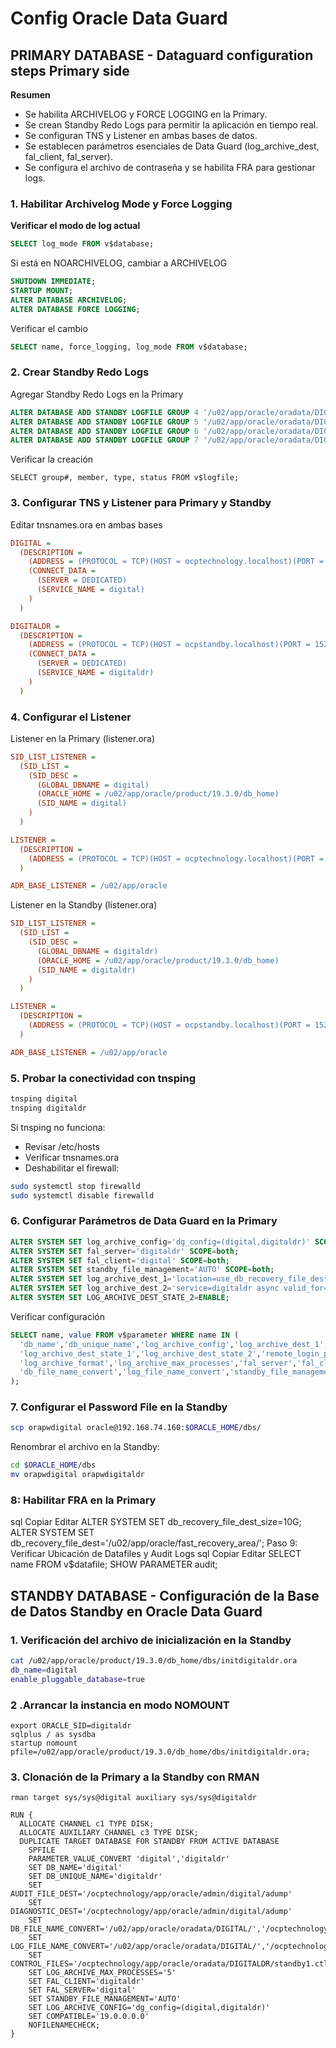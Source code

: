 # Config Oracle Data Guard
## PRIMARY DATABASE  - Dataguard configuration steps Primary side

**Resumen**
- Se habilita ARCHIVELOG y FORCE LOGGING en la Primary.
- Se crean Standby Redo Logs para permitir la aplicación en tiempo real.
- Se configuran TNS y Listener en ambas bases de datos.
- Se establecen parámetros esenciales de Data Guard (log_archive_dest, fal_client, fal_server).
- Se configura el archivo de contraseña y se habilita FRA para gestionar logs.


### 1. Habilitar Archivelog Mode y Force Logging
 **Verificar el modo de log actual**
```sql
SELECT log_mode FROM v$database;
```
Si está en NOARCHIVELOG, cambiar a ARCHIVELOG
````sql
SHUTDOWN IMMEDIATE;
STARTUP MOUNT;
ALTER DATABASE ARCHIVELOG;
ALTER DATABASE FORCE LOGGING;
````
Verificar el cambio
````sql
SELECT name, force_logging, log_mode FROM v$database;
````
### 2. Crear Standby Redo Logs

Agregar Standby Redo Logs en la Primary
````sql
ALTER DATABASE ADD STANDBY LOGFILE GROUP 4 '/u02/app/oracle/oradata/DIGITAL/redo04.log' SIZE 50M;
ALTER DATABASE ADD STANDBY LOGFILE GROUP 5 '/u02/app/oracle/oradata/DIGITAL/redo05.log' SIZE 50M;
ALTER DATABASE ADD STANDBY LOGFILE GROUP 6 '/u02/app/oracle/oradata/DIGITAL/redo06.log' SIZE 50M;
ALTER DATABASE ADD STANDBY LOGFILE GROUP 7 '/u02/app/oracle/oradata/DIGITAL/redo07.log' SIZE 50M;
````
Verificar la creación
````
SELECT group#, member, type, status FROM v$logfile;
````
### 3. Configurar TNS y Listener para Primary y Standby
Editar tnsnames.ora en ambas bases
````ini
DIGITAL =
  (DESCRIPTION =
    (ADDRESS = (PROTOCOL = TCP)(HOST = ocptechnology.localhost)(PORT = 1521))
    (CONNECT_DATA =
      (SERVER = DEDICATED)
      (SERVICE_NAME = digital)
    )
  )

DIGITALDR =
  (DESCRIPTION =
    (ADDRESS = (PROTOCOL = TCP)(HOST = ocpstandby.localhost)(PORT = 1521))
    (CONNECT_DATA =
      (SERVER = DEDICATED)
      (SERVICE_NAME = digitaldr)
    )
  )
````
### 4. Configurar el Listener

Listener en la Primary (listener.ora)
````ini
SID_LIST_LISTENER =
  (SID_LIST =
    (SID_DESC =
      (GLOBAL_DBNAME = digital)
      (ORACLE_HOME = /u02/app/oracle/product/19.3.0/db_home)
      (SID_NAME = digital)
    )
  )

LISTENER =
  (DESCRIPTION =
    (ADDRESS = (PROTOCOL = TCP)(HOST = ocptechnology.localhost)(PORT = 1521))
  )

ADR_BASE_LISTENER = /u02/app/oracle
````

Listener en la Standby (listener.ora)

````ini
SID_LIST_LISTENER =
  (SID_LIST =
    (SID_DESC =
      (GLOBAL_DBNAME = digitaldr)
      (ORACLE_HOME = /u02/app/oracle/product/19.3.0/db_home)
      (SID_NAME = digitaldr)
    )
  )

LISTENER =
  (DESCRIPTION =
    (ADDRESS = (PROTOCOL = TCP)(HOST = ocpstandby.localhost)(PORT = 1521))
  )

ADR_BASE_LISTENER = /u02/app/oracle
````

### 5. Probar la conectividad con tnsping
````bash
tnsping digital
tnsping digitaldr
````
Si tnsping no funciona:
- Revisar /etc/hosts
- Verificar tnsnames.ora
- Deshabilitar el firewall:
````bash
sudo systemctl stop firewalld
sudo systemctl disable firewalld
````
### 6. Configurar Parámetros de Data Guard en la Primary
````sql
ALTER SYSTEM SET log_archive_config='dg_config=(digital,digitaldr)' SCOPE=both;
ALTER SYSTEM SET fal_server='digitaldr' SCOPE=both;
ALTER SYSTEM SET fal_client='digital' SCOPE=both;
ALTER SYSTEM SET standby_file_management='AUTO' SCOPE=both;
ALTER SYSTEM SET log_archive_dest_1='location=use_db_recovery_file_dest valid_for=(all_logfiles,all_roles) db_unique_name=digital' SCOPE=both;
ALTER SYSTEM SET log_archive_dest_2='service=digitaldr async valid_for=(online_logfiles,primary_role) db_unique_name=digitaldr' SCOPE=both;
ALTER SYSTEM SET LOG_ARCHIVE_DEST_STATE_2=ENABLE;
````
Verificar configuración
````sql
SELECT name, value FROM v$parameter WHERE name IN (
  'db_name','db_unique_name','log_archive_config','log_archive_dest_1','log_archive_dest_2',
  'log_archive_dest_state_1','log_archive_dest_state_2','remote_login_passwordfile',
  'log_archive_format','log_archive_max_processes','fal_server','fal_client',
  'db_file_name_convert','log_file_name_convert','standby_file_management'
);
````

### 7. Configurar el Password File en la Standby
````bash
scp orapwdigital oracle@192.168.74.160:$ORACLE_HOME/dbs/
````
Renombrar el archivo en la Standby:

````bash
cd $ORACLE_HOME/dbs
mv orapwdigital orapwdigitaldr
````

### 8: Habilitar FRA en la Primary
sql
Copiar
Editar
ALTER SYSTEM SET db_recovery_file_dest_size=10G;
ALTER SYSTEM SET db_recovery_file_dest='/u02/app/oracle/fast_recovery_area/';
Paso 9: Verificar Ubicación de Datafiles y Audit Logs
sql
Copiar
Editar
SELECT name FROM v$datafile;
SHOW PARAMETER audit;



## STANDBY DATABASE - Configuración de la Base de Datos Standby en Oracle Data Guard

### 1. Verificación del archivo de inicialización en la Standby
```bash
cat /u02/app/oracle/product/19.3.0/db_home/dbs/initdigitaldr.ora
db_name=digital
enable_pluggable_database=true
```

### 2 .Arrancar la instancia en modo NOMOUNT
````
export ORACLE_SID=digitaldr
sqlplus / as sysdba
startup nomount pfile=/u02/app/oracle/product/19.3.0/db_home/dbs/initdigitaldr.ora;
````

### 3. Clonación de la Primary a la Standby con RMAN

````
rman target sys/sys@digital auxiliary sys/sys@digitaldr

RUN {
  ALLOCATE CHANNEL c1 TYPE DISK;
  ALLOCATE AUXILIARY CHANNEL c3 TYPE DISK;
  DUPLICATE TARGET DATABASE FOR STANDBY FROM ACTIVE DATABASE
    SPFILE
    PARAMETER_VALUE_CONVERT 'digital','digitaldr'
    SET DB_NAME='digital'
    SET DB_UNIQUE_NAME='digitaldr'
    SET AUDIT_FILE_DEST='/ocptechnology/app/oracle/admin/digital/adump'
    SET DIAGNOSTIC_DEST='/ocptechnology/app/oracle/admin/digital/adump'
    SET DB_FILE_NAME_CONVERT='/u02/app/oracle/oradata/DIGITAL/','/ocptechnology/app/oracle/oradata/DIGITALDR/'
    SET LOG_FILE_NAME_CONVERT='/u02/app/oracle/oradata/DIGITAL/','/ocptechnology/app/oracle/oradata/DIGITALDR/'
    SET CONTROL_FILES='/ocptechnology/app/oracle/oradata/DIGITALDR/standby1.ctl'
    SET LOG_ARCHIVE_MAX_PROCESSES='5'
    SET FAL_CLIENT='digitaldr'
    SET FAL_SERVER='digital'
    SET STANDBY_FILE_MANAGEMENT='AUTO'
    SET LOG_ARCHIVE_CONFIG='dg_config=(digital,digitaldr)'
    SET COMPATIBLE='19.0.0.0.0'
    NOFILENAMECHECK;
}
````
